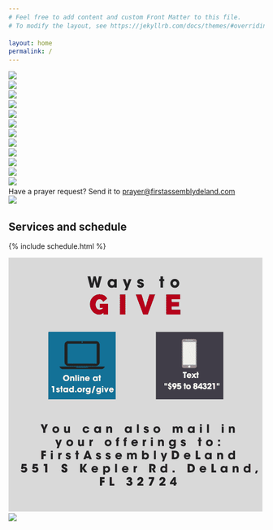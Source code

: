 ```yaml
---
# Feel free to add content and custom Front Matter to this file.
# To modify the layout, see https://jekyllrb.com/docs/themes/#overriding-theme-defaults

layout: home
permalink: /
---
```


<div class="component-live"></div>

<div class="row">
    <div class="col-xs-12 col-sm-12 col-md-4 col-lg-4 promotion">
        <a href="https://dl.dropboxusercontent.com/s/rtcrs9zgbtjlmu4/promo1.jpg?dl=0" target="_blank"><img class="image-responsive" src="https://dl.dropboxusercontent.com/s/rtcrs9zgbtjlmu4/promo1.jpg?dl=0" /></a>
    </div>
    <div class="col-xs-12 col-sm-12 col-md-4 col-lg-4 promotion">
        <a href="https://dl.dropboxusercontent.com/s/q0n56vzk36cx0cr/promo2.jpg?dl=0" target="_blank"><img class="image-responsive" src="https://dl.dropboxusercontent.com/s/q0n56vzk36cx0cr/promo2.jpg?dl=0" /></a>
    </div>
    <div class="col-xs-12 col-sm-12 col-md-4 col-lg-4 promotion">
        <a href="https://dl.dropboxusercontent.com/s/fs5eyglk7h97vqu/promo3.jpg?dl=0" target="_blank"><img class="image-responsive" src="https://dl.dropboxusercontent.com/s/fs5eyglk7h97vqu/promo3.jpg?dl=0" /></a>
    </div>
    <div class="col-xs-12 col-sm-12 col-md-4 col-lg-4 promotion">
        <a href="https://dl.dropboxusercontent.com/s/npw7hyup1n5i7oh/promo4.jpg?dl=0" target="_blank"><img class="image-responsive" src="https://dl.dropboxusercontent.com/s/npw7hyup1n5i7oh/promo4.jpg?dl=0" /></a>
    </div>
    <div class="col-xs-12 col-sm-12 col-md-4 col-lg-4 promotion">
        <a href="https://dl.dropboxusercontent.com/s/0oq7bjesevsj0fq/promo5.jpg?dl=0" target="_blank"><img class="image-responsive" src="https://dl.dropboxusercontent.com/s/0oq7bjesevsj0fq/promo5.jpg?dl=0" /></a>
    </div>
    <div class="col-xs-12 col-sm-12 col-md-4 col-lg-4 promotion">
        <a href="https://dl.dropboxusercontent.com/s/avhta1hfxa1yfr8/promo6.jpg?dl=0" target="_blank"><img class="image-responsive" src="https://dl.dropboxusercontent.com/s/avhta1hfxa1yfr8/promo6.jpg?dl=0" /></a>
    </div>
    <div class="col-xs-12 col-sm-12 col-md-4 col-lg-4 promotion">
        <a href="https://dl.dropboxusercontent.com/s/ur98onun735re0m/promo7.jpg?dl=0" target="_blank"><img class="image-responsive" src="https://dl.dropboxusercontent.com/s/ur98onun735re0m/promo7.jpg?dl=0" /></a>
    </div>
    <div class="col-xs-12 col-sm-12 col-md-4 col-lg-4 promotion">
        <a href="https://dl.dropboxusercontent.com/s/k3zfuavy7apdqfs/promo8.jpg?dl=0" target="_blank"><img class="image-responsive" src="https://dl.dropboxusercontent.com/s/k3zfuavy7apdqfs/promo8.jpg?dl=0" /></a>
    </div>
    <div class="col-xs-12 col-sm-12 col-md-4 col-lg-4 promotion">
        <a href="https://dl.dropboxusercontent.com/s/aj0nfw5vk00sckp/promo9.jpg?dl=0" target="_blank"><img class="image-responsive" src="https://dl.dropboxusercontent.com/s/aj0nfw5vk00sckp/promo9.jpg?dl=0" /></a>
    </div>
    <div class="col-xs-12 col-sm-12 col-md-4 col-lg-4 promotion">
        <a href="https://dl.dropboxusercontent.com/s/vs0xxhzz4nvq0y8/promo10.jpg?dl=0" target="_blank"><img class="image-responsive" src="https://dl.dropboxusercontent.com/s/vs0xxhzz4nvq0y8/promo10.jpg?dl=0" /></a>
    </div>
    <div class="col-xs-12 col-sm-12 col-md-4 col-lg-4 promotion">
        <a href="https://dl.dropboxusercontent.com/s/3yrmxxy8icdyeat/promo11.jpg?dl=0" target="_blank"><img class="image-responsive" src="https://dl.dropboxusercontent.com/s/3yrmxxy8icdyeat/promo11.jpg?dl=0" /></a>
    </div>
    <div class="col-xs-12 col-sm-12 col-md-4 col-lg-4 promotion">
        <a href="https://dl.dropboxusercontent.com/s/qv47p5byc7lp886/promo12.jpg?dl=0" target="_blank"><img class="image-responsive" src="https://dl.dropboxusercontent.com/s/qv47p5byc7lp886/promo12.jpg?dl=0" /></a>
    </div>
</div>
<div class="schedule row">
    <div class="col-xs-12 col-sm-12 col-md-12 col-lg-12">
        <div>
            Have a prayer request? Send it to <a href="emailto:prayer@firstassemblydeland.com">prayer@firstassemblydeland.com</a>
        </div>
    </div>
</div>
<div class="row">
    <div class="col-xs-12 col-sm-12 col-md-4 col-lg-4 promotion">
        <a href="https://build-a-shoebox.samaritanspurse.org/view/7b809348-f873-4e10-8518-bcf36fa4ac34" target="_blank"><img class="image-responsive" src="https://dl.dropboxusercontent.com/s/6jgrxbmxcfz3cg6/operation-christmas-child.jpg?dl=0" /></a>
    </div>
</div>

## Services and schedule

{% include schedule.html %}

<!--
## Upcoming events

<div class="row">
    <div class="col-xs-12 col-sm-12 col-md-6 col-lg-6">
        <img class="image-responsive" src="/static/Good-Friday20-scaled.jpg" />
    </div>
    <div class="col-xs-12 col-sm-12 col-md-6 col-lg-6">
        <img class="image-responsive" src="/static/sunrise-service20.jpg" />
    </div>
</div>
<div class="end-xs end-sm end-md end-lg"><a href="/events/"><strong>More events &raquo;</strong></a></div>
-->

<div class="component-social"></div>

<div class="row">
    <div class="col-xs-12 col-sm-12 col-md-6 col-lg-6">
        <a href="https://firstdeland.churchcenter.com/giving">
            <img src="/static/waystogive.png" class="image-responsive" />
        </a>
    </div>
    <div class="col-xs-12 col-sm-12 col-md-6 col-lg-6">
        <img class="image-responsive" src="https://www.dropbox.com/s/raw/vjuogcungj54t69/bottom_notice.jpg" />
    </div>
</div>
